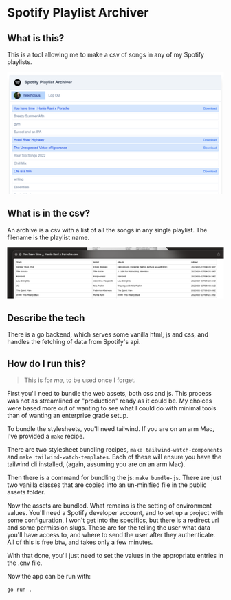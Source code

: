 # Spotify Playlist Archiver
## What is this?
This is a tool allowing me to make a csv of songs in any of my Spotify playlists.

![Screenshot of the web interface](examples/web-screenshot.png)

## What is in the csv?
An archive is a csv with a list of all the songs in any single playlist. The filename is the playlist name.

![Screenshot of an archvie](examples/archive-screenshot.png)

## Describe the tech
There is a go backend, which serves some vanilla html, js and css, and handles the fetching of data from Spotify's api.

## How do I run this?
> This is for *me*, to be used once I forget.

First you'll need to bundle the web assets, both css and js. This process was not as streamlined or "production" ready as it could be. My choices were based more out of wanting to see what I could do with minimal tools than of wanting an enterprise grade setup.

To bundle the stylesheets, you'll need tailwind. If you are on an arm Mac, I've provided a `make` recipe.

There are two stylesheet bundling recipes, `make tailwind-watch-components` and `make tailwind-watch-templates`. Each of these will ensure you have the tailwind cli installed, (again, assuming you are on an arm Mac).

Then there is a command for bundling the js: `make bundle-js`. There are just two vanilla classes that are copied into an un-minified file in the public assets folder.

Now the assets are bundled. What remains is the setting of environment values. You'll need a Spotify developer account, and to set up a project with some configuration, I won't get into the specifics, but there is a redirect url and some permission slugs. These are for the telling the user what data you'll have access to, and where to send the user after they authenticate. All of this is free btw, and takes only a few minutes.

With that done, you'll just need to set the values in the appropriate entries in the .env file.

Now the app can be run with:
```shell
go run .
```
